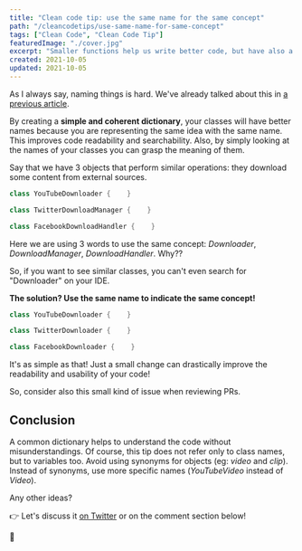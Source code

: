 ```yaml
---
title: "Clean code tip: use the same name for the same concept"
path: "/cleancodetips/use-same-name-for-same-concept"
tags: ["Clean Code", "Clean Code Tip"]
featuredImage: "./cover.jpg"
excerpt: "Smaller functions help us write better code, but have also a nice side effect: they help us to understand where an exception was thrown. Let's see how!"
created: 2021-10-05
updated: 2021-10-05
---
```


As I always say, naming things is hard. We've already talked about this in [a previous article](./choose-meaningful-names "How to choose meaningful names tip on Code4IT").

By creating a **simple and coherent dictionary**, your classes will have better names because you are representing the same idea with the same name. This improves code readability and searchability. Also, by simply looking at the names of your classes you can grasp the meaning of them.

Say that we have 3 objects that perform similar operations: they download some content from external sources.

```cs
class YouTubeDownloader {    }

class TwitterDownloadManager {    }

class FacebookDownloadHandler {    }
```

Here we are using 3 words to use the same concept: _Downloader_, _DownloadManager_, _DownloadHandler_. Why??

So, if you want to see similar classes, you can't even search for "Downloader" on your IDE.

**The solution? Use the same name to indicate the same concept!**

```cs
class YouTubeDownloader {    }

class TwitterDownloader {    }

class FacebookDownloader {    }
```

It's as simple as that! Just a small change can drastically improve the readability and usability of your code!

So, consider also this small kind of issue when reviewing PRs.

## Conclusion

A common dictionary helps to understand the code without misunderstandings. Of course, this tip does not refer only to class names, but to variables too. Avoid using synonyms for objects (eg: _video_ and _clip_). Instead of synonyms, use more specific names (_YouTubeVideo_ instead of _Video_).

Any other ideas?

👉 Let's discuss it [on Twitter](https://twitter.com/BelloneDavide/status/1345054176506765313 "Original post on Twitter") or on the comment section below!

🐧
